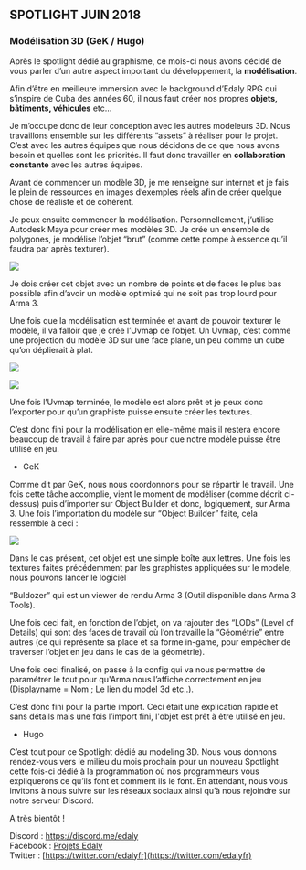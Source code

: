 ## SPOTLIGHT JUIN 2018

 ### Modélisation 3D (GeK / Hugo)

Après le spotlight dédié au graphisme, ce mois-ci nous avons décidé de vous parler d’un autre aspect important du développement, la **modélisation**.

Afin d’être en meilleure immersion avec le background d’Edaly RPG qui s’inspire de Cuba des années 60, il nous faut créer nos propres **objets, bâtiments, véhicules** etc…

Je m’occupe donc de leur conception avec les autres modeleurs 3D. Nous travaillons ensemble sur les différents “assets” à réaliser pour le projet. C’est avec les autres équipes que nous décidons de ce que nous avons besoin et quelles sont les priorités. Il faut donc travailler en **collaboration constante** avec les autres équipes.

Avant de commencer un modèle 3D, je me renseigne sur internet et je fais le plein de ressources en images d’exemples réels afin de créer quelque chose de réaliste et de cohérent.

Je peux ensuite commencer la modélisation. Personnellement, j’utilise Autodesk Maya pour créer mes modèles 3D. Je crée un ensemble de polygones, je modélise l’objet “brut” (comme cette pompe à essence qu’il faudra par après texturer).

  

![](https://lh4.googleusercontent.com/Fm4WkWmLcea34yRRivwuK07-yyqwPO2_99lrrN35vZgPsv6QzcpAwSxGhhe1oJQF9H5ERQIhjjEHaGJmZgZHOLeB2DsKAuvhSxAxjhEl_jQJmUdZ97H5L15HLkL7-ibB_ve9VUWJpqWrg-_Kiw)

  

Je dois créer cet objet avec un nombre de points et de faces le plus bas possible afin d’avoir un modèle optimisé qui ne soit pas trop lourd pour Arma 3.

Une fois que la modélisation est terminée et avant de pouvoir texturer le modèle, il va falloir que je crée l’Uvmap de l’objet. Un Uvmap, c’est comme une projection du modèle 3D sur une face plane, un peu comme un cube qu’on déplierait à plat.

  

![](https://lh4.googleusercontent.com/nOQhTWYxVedCiO3Xd8rf1djpemorF86IBMpnX4i8gU3htL-tNJ7f_M7ym9Fybd2ZCtCA0FjWMLnEKepBFDLePWXKase8S7mkL8T1-PS1NzdneCR9tYjiC0jXmeZHAgsBSU2vi2dCWWjm5_uYmw)

![](https://lh4.googleusercontent.com/EdtxQ70LH7fIaXraPO8V-tWPwHDIfdldoXsAA0IIwGhU-mI-iWvfFIMj0bGEicASTURx0-DcPglIrgvTXDzB_23sZPo5q-T2_ISxlkBaPjatZsmRmI82Psg8wph9Lz17h1Lo-KbG610ansCH1g)

Une fois l’Uvmap terminée, le modèle est alors prêt et je peux donc l’exporter pour qu’un graphiste puisse ensuite créer les textures.

C’est donc fini pour la modélisation en elle-même mais il restera encore beaucoup de travail à faire par après pour que notre modèle puisse être utilisé en jeu.

  

- GeK

  
  

Comme dit par GeK, nous nous coordonnons pour se répartir le travail. Une fois cette tâche accomplie, vient le moment de modéliser (comme décrit ci-dessus) puis d’importer sur Object Builder et donc, logiquement, sur Arma 3. Une fois l’importation du modèle sur “Object Builder” faite, cela ressemble à ceci :

  

![](https://lh3.googleusercontent.com/ByCiQNOjURoG4EtxOO-tsAv1rll5_qJV7GHCH7IdxjrfuG7u3aMW-GtcAAsuSwMGjv8JLfUf2b_r0eTs-JnoHJc-BjT4xbRf0d3aXNPeGau136oNP_KlZS30OSa8IuXLumkuUGyOBUzSb25qhw)

Dans le cas présent, cet objet est une simple boîte aux lettres. Une fois les textures faites précédemment par les graphistes appliquées sur le modèle, nous pouvons lancer le logiciel

“Buldozer” qui est un viewer de rendu Arma 3 (Outil disponible dans Arma 3 Tools).

Une fois ceci fait, en fonction de l’objet, on va rajouter des “LODs” (Level of Details) qui sont des faces de travail où l’on travaille la “Géométrie” entre autres (ce qui représente sa place et sa forme in-game, pour empêcher de traverser l’objet en jeu dans le cas de la géométrie).

Une fois ceci finalisé, on passe à la config qui va nous permettre de paramétrer le tout pour qu'Arma nous l’affiche correctement en jeu (Displayname = Nom ; Le lien du model 3d etc..).

C’est donc fini pour la partie import. Ceci était une explication rapide et sans détails mais une fois l’import fini, l'objet est prêt à être utilisé en jeu.

  

- Hugo

  
  

C’est tout pour ce Spotlight dédié au modeling 3D. Nous vous donnons rendez-vous vers le milieu du mois prochain pour un nouveau Spotlight cette fois-ci dédié à la programmation où nos programmeurs vous expliquerons ce qu’ils font et comment ils le font. En attendant, nous vous invitons à nous suivre sur les réseaux sociaux ainsi qu’à nous rejoindre sur notre serveur Discord.

A très bientôt !

Discord : [https://discord.me/edaly  
](https://discord.me/edaly)Facebook : [Projets Edaly](https://www.facebook.com/Projets-Edaly-216092102257899/)  
Twitter : [https://twitter.com/edalyfr](https://twitter.com/edalyfr)
